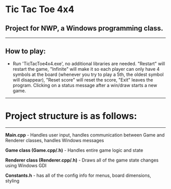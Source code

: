 # Tic Tac Toe 4x4

## Project for NWP, a Windows programming class.
---------------------------------------------------------------
## How to play:

- Run 'TicTacToe4x4.exe', no additional libraries are needed. "Restart" will restart the game, "Infinite" will make it so each player can only have 4 symbols at the board (whenever you try to play a 5th, the oldest symbol will disappear), "Reset score" will reset the score, "Exit" leaves the program. Clicking on a status message after a win/draw starts a new game.

---------------------------------------------------------------
# Project structure is as follows:
---------------------------------------------------------------

**Main.cpp** - Handles user input, handles communication between Game and Renderer classes, handles Windows messages


**Game class (Game.cpp/.h)** - Handles entire game logic and state


**Renderer class (Renderer.cpp/.h)** - Draws all of the game state changes using Windows GDI


**Constants.h** - has all of the config info for menus, board dimensions, styling